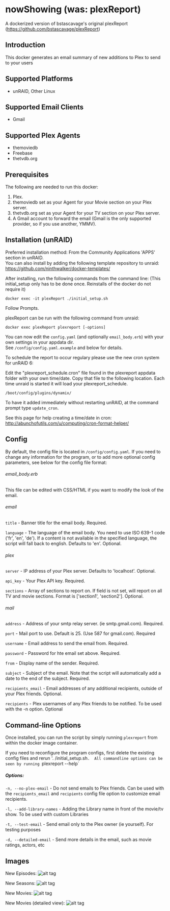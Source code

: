 nowShowing (was: plexReport)
================

A dockerized version of bstascavage's original plexReport (https://github.com/bstascavage/plexReport)

## Introduction
This docker generates an email summary of new additions to Plex to send to your users

## Supported Platforms
* unRAID, Other Linux

## Supported Email Clients
* Gmail

## Supported Plex Agents
* themoviedb
* Freebase
* thetvdb.org

## Prerequisites

The following are needed to run this docker:

1.  Plex.
2.  themoviedb set as your Agent for your Movie section on your Plex server.
3.  thetvdb.org set as your Agent for your TV section on your Plex server.
4.  A Gmail account to forward the email (Gmail is the only supported provider, so if you use another, YMMV).

## Installation (unRAID)

Preferred installation method: From the Community Applications 'APPS' section in unRAID.  
You can also install by adding the following template repository to unraid:  
https://github.com/ninthwalker/docker-templates/

After installing, run the following commands from the command line:
(This initial_setup only has to be done once. Reinstalls of the docker do not require it)

`docker exec -it plexReport ./initial_setup.sh`

Follow Prompts.  

plexReport can be run with the following command from unraid:  

`docker exec plexReport plexreport [-options]`

You can now edit the `config.yaml` (and optionally `email_body.erb`) with your own settings in your appdata dir.  
See `/config/config.yaml.example` and below for details.

To schedule the report to occur regulary please use the new cron system for unRAID 6:

Edit the "plexreport_schedule.cron" file found in the plexreport appdata folder with your own time/date.
Copy that file to the following location. Each time unraid is started it will load your plexreport_schedule.

`/boot/config/plugins/dynamix/`

To have it added immediately without restarting unRAID, at the command prompt type `update_cron`.

See this page for help creating a time/date in cron: http://abunchofutils.com/u/computing/cron-format-helper/
    
## Config

By default, the config file is located in `/config/config.yaml`.  If you need to change any information for the program, or to add more optional config parameters, see below for the config file format:

###### email_body.erb

This file can be edited with CSS/HTML if you want to modify the look of the email.

###### email
`title` - Banner title for the email body.  Required.

`language` - The language of the email body. You need to use ISO 639-1 code ('fr', 'en', 'de'). If a content is not available in the specified language, the script will fall back to english. Defaults to 'en'. Optional.

###### plex
`server` - IP address of your Plex server.  Defaults to 'localhost'.  Optional.

`api_key` - Your Plex API key.  Required.

`sections` - Array of sections to report on.  If field is not set, will report on all TV and movie sections.  Format is ['section1', 'section2'].  Optional.

###### mail
`address` - Address of your smtp relay server.  (ie smtp.gmail.com).  Required.

`port` - Mail port to use.  Default is 25.  (Use 587 for gmail.com).  Required

`username` - Email address to send the email from.  Required.

`password` - Password for hte email set above.  Required.

`from` - Display name of the sender.  Required.

`subject` - Subject of the email.  Note that the script will automatically add a date to the end of the subject.  Required.

`recipients_email` - Email addresses of any additional recipients, outside of your Plex friends.  Optional.

`recipients` - Plex usernames of any Plex friends to be notified.  To be used with the -n option.  Optional

## Command-line Options

Once installed, you can run the script by simply running `plexreport` from within the docker image container. 

If you need to reconfigure the program configs, first delete the existing config files and rerun '. /initial_setup.sh`.  All commandline options can be seen by running `plexreport --help`

##### Options:
`-n, --no-plex-email` - Do not send emails to Plex friends.  Can be used with the `recipients_email` and `recipients` config file option to customize email recipients.

`-l, --add-library-names` - Adding the Library name in front of the movie/tv show.  To be used with custom Libraries

`-t, --test-email` - Send email only to the Plex owner (ie yourself).  For testing purposes

`-d, --detailed-email` - Send more details in the email, such as movie ratings, actors, etc

## Images

New Episodes:
![alt tag](http://i.imgur.com/hWzHl2x.png)

New Seasons:
![alt tag](http://i.imgur.com/sBy62Ty.png)

New Movies:
![alt tag](http://i.imgur.com/E3Q85uU.png)

New Movies (detailed view):
![alt tag](http://i.imgur.com/9BHiQHW.png)
